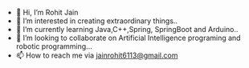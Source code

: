 - 👋 Hi, I’m Rohit Jain
- 👀 I’m interested in creating extraordinary things..
- 🌱 I’m currently learning Java,C++,Spring, SpringBoot and Arduino..
- 💞️ I’m looking to collaborate on Artificial Intelligence programing and robotic programming...
- 📫 How to reach me via jainrohit6113@gmail.com

<!---
itsrohit11/itsrohit11 is a ✨ special ✨ repository because its `README.md` (this file) appears on your GitHub profile.
You can click the Preview link to take a look at your changes.
--->
